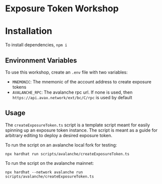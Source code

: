 # Exposure Token Workshop

# Installation
To install dependencies, `npm i`

## Environment Variables
To use this workshop, create an `.env` file with two variables:
- `MNEMONIC`: The mnemonic of the account address to create exposure tokens
- `AVALANCHE_RPC`: The avalanche rpc url. If none is used, then `https://api.avax.network/ext/bc/C/rpc` is used by default

## Usage

The `createExposureToken.ts` script is a template script meant for easily spinning up an exposure token instance. The script is meant as a guide for arbitrary editing to deploy a desired exposure token.

To run the script on an avalanche local fork for testing:

`npx hardhat run scripts/avalanche/createExposureToken.ts`

To run the script on the avalanche mainnet:

`npx hardhat --network avalanche run scripts/avalanche/createExposureToken.ts`